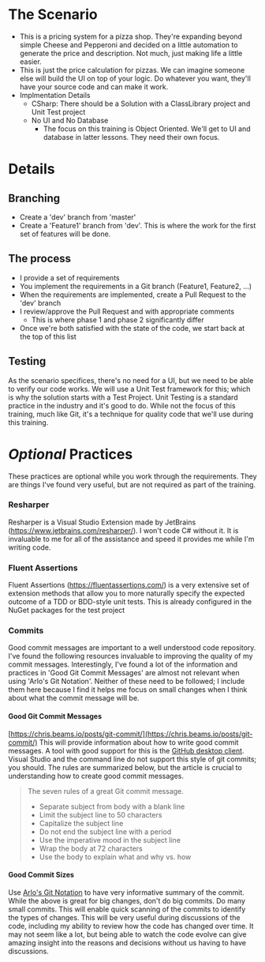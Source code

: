 # The Scenario
- This is a pricing system for a pizza shop. They're expanding beyond simple Cheese and Pepperoni and decided on a little automation to generate the price and description. Not much, just making life a little easier. 
- This is just the price calculation for pizzas. We can imagine someone else will build the UI on top of your logic. Do whatever you want, they'll have your source code and can make it work.
- Implmentation Details
    - CSharp: There should be a Solution with a ClassLibrary project and Unit Test project
    - No UI and No Database
        - The focus on this training is Object Oriented. We'll get to UI and database in latter lessons. They need their own focus.

# Details
## Branching
* Create a 'dev' branch from 'master'
* Create a 'Feature1' branch from 'dev'. This is where the work for the first set of features will be done.
 
## The process
* I provide a set of requirements
* You implement the requirements in a Git branch (Feature1, Feature2, ...)
* When the requirements are implemented, create a Pull Request to the 'dev' branch
* I review/approve the Pull Request and with appropriate comments
  * This is where phase 1 and phase 2 significantly differ
* Once we're both satisfied with the state of the code, we start back at the top of this list
 
## Testing
As the scenario specifices, there's no need for a UI, but we need to be able to verify our code works. We will use a Unit Test framework for this; which is why the solution starts with a Test Project.
Unit Testing is a standard practice in the industry and it's good to do. While not the focus of this training, much like Git, it's a technique for quality code that we'll use during this training.
 
# ***Optional*** Practices
These practices are optional while you work through the requirements. They are things I've found very useful, but are not required as part of the training.
 
### Resharper
Resharper is a Visual Studio Extension made by JetBrains (https://www.jetbrains.com/resharper/). I won't code C# without it. It is invaluable to me for all of the assistance and speed it provides me while I'm writing code.

### Fluent Assertions
Fluent Assertions (https://fluentassertions.com/) is a very extensive set of extension methods that allow you to more naturally specify the expected outcome of a TDD or BDD-style unit tests. 
This is already configured in the NuGet packages for the test project
 
### Commits
Good commit messages are important to a well understood code repository. I've found the following resources invaluable to improving the quality of my commit messages.
Interestingly, I've found a lot of the information and practices in 'Good Git Commit Messages' are almost not relevant when using 'Arlo's Git Notation'.
Neither of these need to be followed; I include them here because I find it helps me focus on small changes when I think about what the commit message will be.
 
#### Good Git Commit Messages
[https://chris.beams.io/posts/git-commit/](https://chris.beams.io/posts/git-commit/)
This will provide information about how to write good commit messages. A tool with good support for this is the [GitHub desktop client](https://desktop.github.com/).
Visual Studio and the command line do not support this style of git commits; you should.
The rules are summarized below, but the article is crucial to understanding how to create good commit messages.
 
> The seven rules of a great Git commit message.
> 
> * Separate subject from body with a blank line
> * Limit the subject line to 50 characters
> * Capitalize the subject line
> * Do not end the subject line with a period
> * Use the imperative mood in the subject line
> * Wrap the body at 72 characters
> * Use the body to explain what and why vs. how
 
#### Good Commit Sizes
Use [Arlo's Git Notation](https://github.com/RefactoringCombos/ArlosCommitNotation) to have very informative summary of the commit.
While the above is great for big changes, don't do big commits. Do many small commits. This will enable quick scanning of the commits to identify the types of changes.
This will be very useful during discussions of the code, including my ability to review how the code has changed over time.
It may not seem like a lot, but being able to watch the code evolve can give amazing insight into the reasons and decisions without us having to have discussions.
